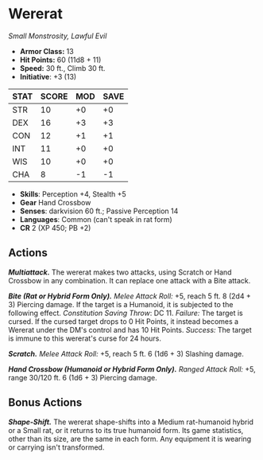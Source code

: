 # Wererat

*Small Monstrosity, Lawful Evil*

- **Armor Class:** 13
- **Hit Points:** 60 (11d8 + 11)
- **Speed:** 30 ft., Climb 30 ft.
- **Initiative**: +3 (13)

|STAT|SCORE|MOD|SAVE|
| --- | --- | --- | ---- |
| STR | 10 | +0 | +0 |
| DEX | 16 | +3 | +3 |
| CON | 12 | +1 | +1 |
| INT | 11 | +0 | +0 |
| WIS | 10 | +0 | +0 |
| CHA | 8 | -1 | -1 |

- **Skills**: Perception +4, Stealth +5
- **Gear** Hand Crossbow
- **Senses**: darkvision 60 ft.; Passive Perception 14
- **Languages**: Common (can't speak in rat form)
- **CR** 2 (XP 450; PB +2)

## Actions

***Multiattack.*** The wererat makes two attacks, using Scratch or Hand Crossbow in any combination. It can replace one attack with a Bite attack.

***Bite (Rat or Hybrid Form Only).*** *Melee Attack Roll:* +5, reach 5 ft. 8 (2d4 + 3) Piercing damage. If the target is a Humanoid, it is subjected to the following effect. *Constitution Saving Throw*: DC 11. *Failure:*  The target is cursed. If the cursed target drops to 0 Hit Points, it instead becomes a Wererat under the DM's control and has 10 Hit Points. *Success:*  The target is immune to this wererat's curse for 24 hours.

***Scratch.*** *Melee Attack Roll:* +5, reach 5 ft. 6 (1d6 + 3) Slashing damage.

***Hand Crossbow (Humanoid or Hybrid Form Only).*** *Ranged Attack Roll:* +5, range 30/120 ft. 6 (1d6 + 3) Piercing damage.


## Bonus Actions

***Shape-Shift.*** The wererat shape-shifts into a Medium rat-humanoid hybrid or a Small rat, or it returns to its true humanoid form. Its game statistics, other than its size, are the same in each form. Any equipment it is wearing or carrying isn't transformed.

